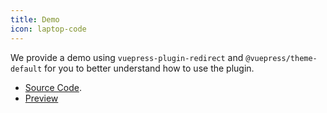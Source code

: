 ```yaml
---
title: Demo
icon: laptop-code
---
```


We provide a demo using `vuepress-plugin-redirect` and `@vuepress/theme-default` for you to better understand how to use the plugin.

- [Source Code](https://github.com/vuepress-theme-hope/vuepress-theme-hope/tree/main/demo/redirect/).
- [Preview](https://plugin-redirect-demo.vuejs.press)
